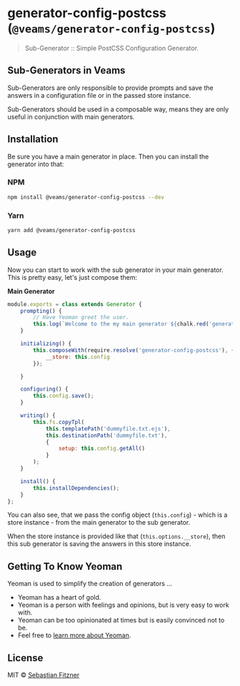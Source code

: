# generator-config-postcss (`@veams/generator-config-postcss`)
> Sub-Generator :: Simple PostCSS Configuration Generator.

## Sub-Generators in Veams 

Sub-Generators are only responsible to provide prompts and save the answers in a configuration file or in the passed store instance.

Sub-Generators should be used in a composable way, means they are only useful in conjunction with main generators.

## Installation

Be sure you have a main generator in place. Then you can install the generator into that: 

### NPM 

```bash
npm install @veams/generator-config-postcss --dev
```

### Yarn 

```bash
yarn add @veams/generator-config-postcss
```

## Usage 

Now you can start to work with the sub generator in your main generator. 
This is pretty easy, let's just compose them:

**Main Generator** 

``` js
module.exports = class extends Generator {
	prompting() {
		// Have Yeoman greet the user.
		this.log(`Welcome to the my main generator ${chalk.red('generator-single-page-app')}!`);
	}

	initializing() {
		this.composeWith(require.resolve('generator-config-postcss'), {
			__store: this.config
		});

	}

	configuring() {
		this.config.save();
	}

	writing() {
		this.fs.copyTpl(
			this.templatePath('dummyfile.txt.ejs'),
			this.destinationPath('dummyfile.txt'),
			{
				setup: this.config.getAll()
			}
		);
	}

	install() {
		this.installDependencies();
	}
};

```

You can also see, that we pass the config object (`this.config`) - which is a store instance - from the main generator to the sub generator. 

When the store instance is provided like that (`this.options.__store`), then this sub generator is saving the answers in this store instance.

## Getting To Know Yeoman

Yeoman is used to simplify the creation of generators ...

 * Yeoman has a heart of gold.
 * Yeoman is a person with feelings and opinions, but is very easy to work with.
 * Yeoman can be too opinionated at times but is easily convinced not to be.
 * Feel free to [learn more about Yeoman](http://yeoman.io/).


## License

MIT © [Sebastian Fitzner]()
